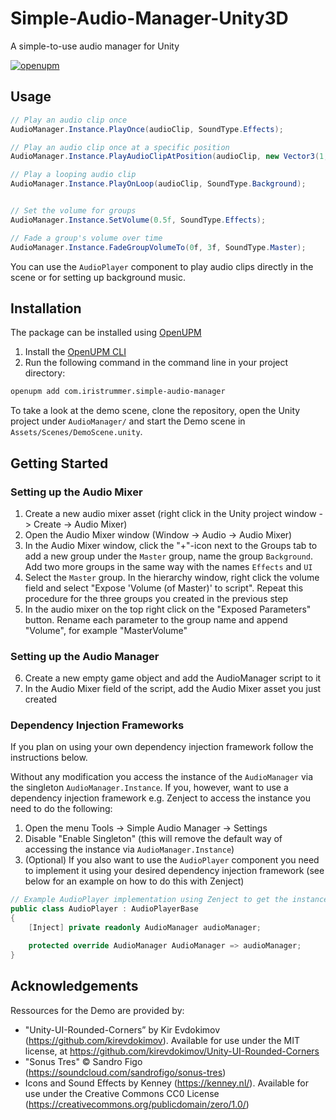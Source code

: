 # Simple-Audio-Manager-Unity3D
A simple-to-use audio manager for Unity

[![openupm](https://img.shields.io/npm/v/com.iristrummer.simple-audio-manager?label=openupm&registry_uri=https://package.openupm.com)](https://openupm.com/packages/com.iristrummer.simple-audio-manager/)

## Usage
```csharp
// Play an audio clip once
AudioManager.Instance.PlayOnce(audioClip, SoundType.Effects);

// Play an audio clip once at a specific position
AudioManager.Instance.PlayAudioClipAtPosition(audioClip, new Vector3(1, 2, 3), SoundType.Effects);

// Play a looping audio clip 
AudioManager.Instance.PlayOnLoop(audioClip, SoundType.Background);


// Set the volume for groups
AudioManager.Instance.SetVolume(0.5f, SoundType.Effects);

// Fade a group's volume over time
AudioManager.Instance.FadeGroupVolumeTo(0f, 3f, SoundType.Master);
```

You can use the `AudioPlayer` component to play audio clips directly in the scene or for setting up background music.

## Installation

The package can be installed using [OpenUPM](https://openupm.com/packages/com.iristrummer.simple-audio-manager)
1. Install the [OpenUPM CLI](https://github.com/openupm/openupm-cli#installation)
2. Run the following command in the command line in your project directory:
```bash
openupm add com.iristrummer.simple-audio-manager
```

To take a look at the demo scene, clone the repository, open the Unity project under `AudioManager/` and start the Demo scene in `Assets/Scenes/DemoScene.unity`.

## Getting Started

### Setting up the Audio Mixer
1. Create a new audio mixer asset (right click in the Unity project window -> Create -> Audio Mixer)
2. Open the Audio Mixer window (Window -> Audio -> Audio Mixer)
3. In the Audio Mixer window, click the "+"-icon next to the Groups tab to add a new group under the `Master` group, name the group `Background`. Add two more groups in the same way with the names `Effects` and `UI`
4. Select the `Master` group. In the hierarchy window, right click the volume field and select "Expose 'Volume (of Master)' to script". Repeat this procedure for the three groups you created in the previous step
5. In the audio mixer on the top right click on the "Exposed Parameters" button. Rename each parameter to the group name and append "Volume", for example "MasterVolume"

### Setting up the Audio Manager
6. Create a new empty game object and add the AudioManager script to it
7. In the Audio Mixer field of the script, add the Audio Mixer asset you just created

### Dependency Injection Frameworks

If you plan on using your own dependency injection framework follow the instructions below.

Without any modification you access the instance of the `AudioManager` via the singleton `AudioManager.Instance`. If you, however, want to use a dependency injection framework e.g. Zenject to access the instance you need to do the following:

1. Open the menu Tools -> Simple Audio Manager -> Settings
2. Disable "Enable Singleton" (this will remove the default way of accessing the instance via `AudioManager.Instance`)
3. (Optional) If you also want to use the `AudioPlayer` component you need to implement it using your desired dependency injection framework (see below for an example on how to do this with Zenject)

```csharp
// Example AudioPlayer implementation using Zenject to get the instance (binding is set up in e.g. project context)
public class AudioPlayer : AudioPlayerBase
{
    [Inject] private readonly AudioManager audioManager;

    protected override AudioManager AudioManager => audioManager;
}
```

## Acknowledgements

Ressources for the Demo are provided by:
- "Unity-UI-Rounded-Corners” by Kir Evdokimov (https://github.com/kirevdokimov). Available for use under the MIT license, at https://github.com/kirevdokimov/Unity-UI-Rounded-Corners
- "Sonus Tres" © Sandro Figo (https://soundcloud.com/sandrofigo/sonus-tres)
- Icons and Sound Effects by Kenney (https://kenney.nl/). Available for use under the Creative Commons CC0 License (https://creativecommons.org/publicdomain/zero/1.0/)

